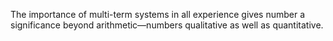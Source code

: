 The importance of multi-term systems in all experience gives number a significance beyond arithmetic—numbers qualitative as well as quantitative.